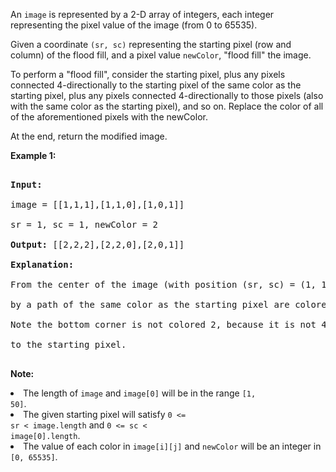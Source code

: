 An `` image `` is represented by a 2-D array of integers, each integer representing the pixel value of the image (from 0 to 65535).

Given a coordinate `` (sr, sc) `` representing the starting pixel (row and column) of the flood fill, and a pixel value `` newColor ``, "flood fill" the image.

To perform a "flood fill", consider the starting pixel, plus any pixels connected 4-directionally to the starting pixel of the same color as the starting pixel, plus any pixels connected 4-directionally to those pixels (also with the same color as the starting pixel), and so on. Replace the color of all of the aforementioned pixels with the newColor.

At the end, return the modified image.

__Example 1:__  

<pre>
<b>Input:</b> 
image = [[1,1,1],[1,1,0],[1,0,1]]
sr = 1, sc = 1, newColor = 2
<b>Output:</b> [[2,2,2],[2,2,0],[2,0,1]]
<b>Explanation:</b> 
From the center of the image (with position (sr, sc) = (1, 1)), all pixels connected 
by a path of the same color as the starting pixel are colored with the new color.
Note the bottom corner is not colored 2, because it is not 4-directionally connected
to the starting pixel.
</pre>

__Note:__<li>The length of <code>image</code> and <code>image[0]</code> will be in the range <code>[1, 50]</code>.</li><li>The given starting pixel will satisfy <code>0 &lt;= sr &lt; image.length</code> and <code>0 &lt;= sc &lt; image[0].length</code>.</li><li>The value of each color in <code>image[i][j]</code> and <code>newColor</code> will be an integer in <code>[0, 65535]</code>.</li>
